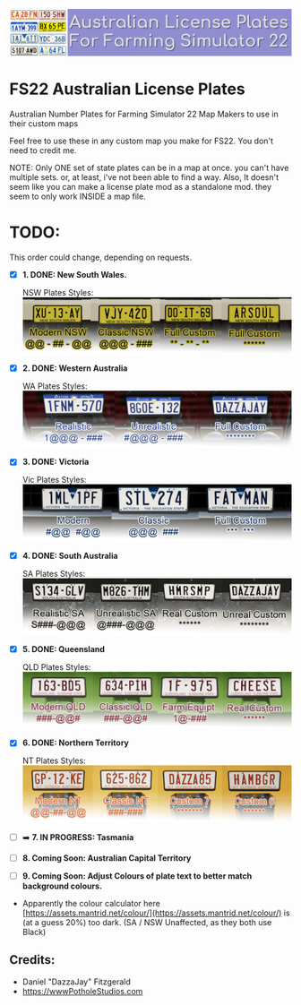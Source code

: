 ![Aussie Plates Header Image.](_Development_Files/Images/Aussie-Plates-Header.png)

# FS22 Australian License Plates
Australian Number Plates for Farming Simulator 22 Map Makers to use in their custom maps


Feel free to use these in any custom map you make for FS22.
You don't need to credit me.

NOTE: Only ONE set of state plates can be in a map at once. you can't have multiple sets. or, at least, i've not been able to find a way.
Also, It doesn't seem like you can make a license plate mod as a standalone mod. they seem to only work INSIDE a map file.


# TODO:
This order could change, depending on requests.
- [x] **1. DONE: New South Wales.**


  NSW Plates Styles:
      ![NSW Plates Image.](_Development_Files/Screenshots/New%20South%20Wales/Plate-Shots.png)
- [x] **2. DONE: Western Australia**

  WA Plates Styles:
      ![WA Plates Image.](_Development_Files/Screenshots/Western%20Australia/Plate-Shots.png)
- [x] **3. DONE: Victoria**

  Vic Plates Styles:
      ![Vic Plates Image.](_Development_Files/Screenshots/Victoria/Plate-Shots.png)
- [x] **4. DONE: South Australia**

  SA Plates Styles:
      ![SA Plates Image.](_Development_Files/Screenshots/South%20Australia/Plate-Shots.png)
- [x] **5. DONE: Queensland**

  QLD Plates Styles:
      ![QLD Plates Image.](_Development_Files/Screenshots/Queensland/Plate-Shots.png)
- [x] **6. DONE: Northern Territory**

  NT Plates Styles:
      ![NT Plates Image.](_Development_Files/Screenshots/Northern%20Territory/Plate-Shots.png)
- [ ] :arrow_right: **7. IN PROGRESS: Tasmania**
- [ ] **8. Coming Soon: Australian Capital Territory**
- [ ] **9. Coming Soon: Adjust Colours of plate text to better match background colours.**

- Apparently the colour calculator here [https://assets.mantrid.net/colour/](https://assets.mantrid.net/colour/) is (at a guess 20%) too dark. (SA / NSW Unaffected, as they both use Black)

## Credits:
- Daniel "DazzaJay" Fitzgerald
- https://wwwPotholeStudios.com
